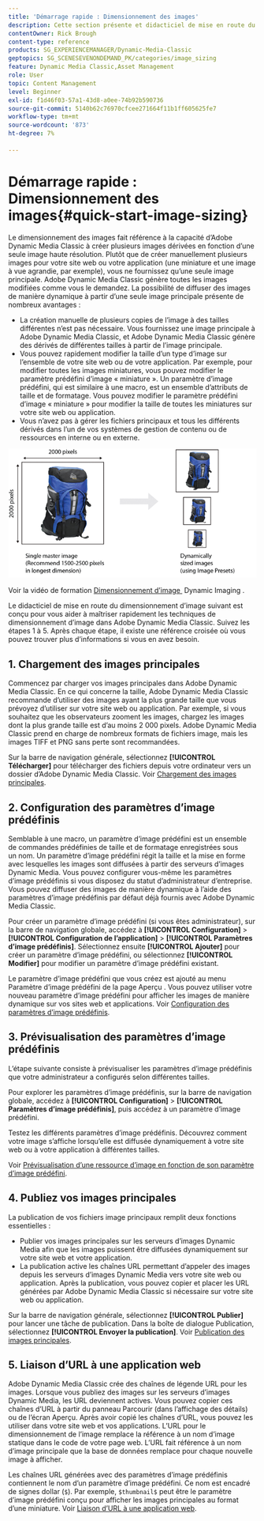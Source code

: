 ```yaml
---
title: 'Démarrage rapide : Dimensionnement des images'
description: Cette section présente et didacticiel de mise en route du dimensionnement des images pour vous aider à maîtriser rapidement les techniques de dimensionnement des images dans Adobe Dynamic Media Classic.
contentOwner: Rick Brough
content-type: reference
products: SG_EXPERIENCEMANAGER/Dynamic-Media-Classic
geptopics: SG_SCENESEVENONDEMAND_PK/categories/image_sizing
feature: Dynamic Media Classic,Asset Management
role: User
topic: Content Management
level: Beginner
exl-id: f1d46f03-57a1-43d8-a0ee-74b92b590736
source-git-commit: 5140b62c76970cfcee271664f11b1ff605625fe7
workflow-type: tm+mt
source-wordcount: '873'
ht-degree: 7%

---
```


# Démarrage rapide : Dimensionnement des images{#quick-start-image-sizing}

Le dimensionnement des images fait référence à la capacité d’Adobe Dynamic Media Classic à créer plusieurs images dérivées en fonction d’une seule image haute résolution. Plutôt que de créer manuellement plusieurs images pour votre site web ou votre application (une miniature et une image à vue agrandie, par exemple), vous ne fournissez qu’une seule image principale. Adobe Dynamic Media Classic génère toutes les images modifiées comme vous le demandez. La possibilité de diffuser des images de manière dynamique à partir d’une seule image principale présente de nombreux avantages :

* La création manuelle de plusieurs copies de l’image à des tailles différentes n’est pas nécessaire. Vous fournissez une image principale à Adobe Dynamic Media Classic, et Adobe Dynamic Media Classic génère des dérivés de différentes tailles à partir de l’image principale.
* Vous pouvez rapidement modifier la taille d’un type d’image sur l’ensemble de votre site web ou de votre application. Par exemple, pour modifier toutes les images miniatures, vous pouvez modifier le paramètre prédéfini d’image « miniature ». Un paramètre d’image prédéfini, qui est similaire à une macro, est un ensemble d’attributs de taille et de formatage. Vous pouvez modifier le paramètre prédéfini d’image « miniature » pour modifier la taille de toutes les miniatures sur votre site web ou application.
* Vous n’avez pas à gérer les fichiers principaux et tous les différents dérivés dans l’un de vos systèmes de gestion de contenu ou de ressources en interne ou en externe.

![Vous pouvez créer plusieurs images dérivées de tailles différentes à partir du même fichier principal haute résolution.](/help/using/assets/is_derivative_sizes_popup.png)

Voir la vidéo de formation [&#x200B; Dimensionnement d’image &#x200B;](https://s7d5.scene7.com/s7viewers/html5/VideoViewer.html?videoserverurl=https://s7d5.scene7.com/is/content/&emailurl=https://s7d5.scene7.com/s7/emailFriend&serverUrl=https://s7d5.scene7.com/is/image/&config=Scene7SharedAssets/Universal_HTML5_Video&contenturl=https://s7d5.scene7.com/skins/&asset=S7tutorials/557_Image%20Sizing_converted%20renamed_Dynamic%20Imaging-AVS) Dynamic Imaging .

Le didacticiel de mise en route du dimensionnement d’image suivant est conçu pour vous aider à maîtriser rapidement les techniques de dimensionnement d’image dans Adobe Dynamic Media Classic. Suivez les étapes 1 à 5. Après chaque étape, il existe une référence croisée où vous pouvez trouver plus d’informations si vous en avez besoin.

## &#x200B;1. Chargement des images principales

Commencez par charger vos images principales dans Adobe Dynamic Media Classic. En ce qui concerne la taille, Adobe Dynamic Media Classic recommande d’utiliser des images ayant la plus grande taille que vous prévoyez d’utiliser sur votre site web ou application. Par exemple, si vous souhaitez que les observateurs zooment les images, chargez les images dont la plus grande taille est d’au moins 2 000 pixels. Adobe Dynamic Media Classic prend en charge de nombreux formats de fichiers image, mais les images TIFF et PNG sans perte sont recommandées.

Sur la barre de navigation générale, sélectionnez **[!UICONTROL Télécharger]** pour télécharger des fichiers depuis votre ordinateur vers un dossier d’Adobe Dynamic Media Classic. Voir [Chargement des images principales](uploading-master-images.md#uploading_master_images).

## &#x200B;2. Configuration des paramètres d’image prédéfinis

Semblable à une macro, un paramètre d’image prédéfini est un ensemble de commandes prédéfinies de taille et de formatage enregistrées sous un nom. Un paramètre d’image prédéfini régit la taille et la mise en forme avec lesquelles les images sont diffusées à partir des serveurs d’images Dynamic Media. Vous pouvez configurer vous-même les paramètres d’image prédéfinis si vous disposez du statut d’administrateur d’entreprise. Vous pouvez diffuser des images de manière dynamique à l’aide des paramètres d’image prédéfinis par défaut déjà fournis avec Adobe Dynamic Media Classic.

Pour créer un paramètre d’image prédéfini (si vous êtes administrateur), sur la barre de navigation globale, accédez à **[!UICONTROL Configuration]** > **[!UICONTROL Configuration de l’application]** > **[!UICONTROL Paramètres d’image prédéfinis]**. Sélectionnez ensuite **[!UICONTROL Ajouter]** pour créer un paramètre d’image prédéfini, ou sélectionnez **[!UICONTROL Modifier]** pour modifier un paramètre d’image prédéfini existant.

Le paramètre d’image prédéfini que vous créez est ajouté au menu Paramètre d’image prédéfini de la page Aperçu . Vous pouvez utiliser votre nouveau paramètre d’image prédéfini pour afficher les images de manière dynamique sur vos sites web et applications. Voir [Configuration des paramètres d’image prédéfinis](setting-image-presets.md#setting_up_image_presets).

## &#x200B;3. Prévisualisation des paramètres d’image prédéfinis

L’étape suivante consiste à prévisualiser les paramètres d’image prédéfinis que votre administrateur a configurés selon différentes tailles.

Pour explorer les paramètres d’image prédéfinis, sur la barre de navigation globale, accédez à **[!UICONTROL Configuration]** > **[!UICONTROL Paramètres d’image prédéfinis]**, puis accédez à un paramètre d’image prédéfini.

Testez les différents paramètres d’image prédéfinis. Découvrez comment votre image s’affiche lorsqu’elle est diffusée dynamiquement à votre site web ou à votre application à différentes tailles.

Voir [Prévisualisation d’une ressource d’image en fonction de son paramètre d’image prédéfini](previewing-asset.md#previewing_an_image_asset_based_on_its_image_preset).

## &#x200B;4. Publiez vos images principales

La publication de vos fichiers image principaux remplit deux fonctions essentielles :

* Publier vos images principales sur les serveurs d’images Dynamic Media afin que les images puissent être diffusées dynamiquement sur votre site web et votre application.
* La publication active les chaînes URL permettant d’appeler des images depuis les serveurs d’images Dynamic Media vers votre site web ou application. Après la publication, vous pouvez copier et placer les URL générées par Adobe Dynamic Media Classic si nécessaire sur votre site web ou application.

Sur la barre de navigation générale, sélectionnez **[!UICONTROL Publier]** pour lancer une tâche de publication. Dans la boîte de dialogue Publication, sélectionnez **[!UICONTROL Envoyer la publication]**. Voir [Publication des images principales](publishing-master-images.md#publishing_master_images).

## &#x200B;5. Liaison d’URL à une application web

Adobe Dynamic Media Classic crée des chaînes de légende URL pour les images. Lorsque vous publiez des images sur les serveurs d’images Dynamic Media, les URL deviennent actives. Vous pouvez copier ces chaînes d’URL à partir du panneau Parcourir (dans l’affichage des détails) ou de l’écran Aperçu. Après avoir copié les chaînes d’URL, vous pouvez les utiliser dans votre site web et vos applications. L’URL pour le dimensionnement de l’image remplace la référence à un nom d’image statique dans le code de votre page web. L’URL fait référence à un nom d’image principale que la base de données remplace pour chaque nouvelle image à afficher.

Les chaînes URL générées avec des paramètres d’image prédéfinis contiennent le nom d’un paramètre d’image prédéfini. Ce nom est encadré de signes dollar (`$`). Par exemple, `$thumbnail$` peut être le paramètre d’image prédéfini conçu pour afficher les images principales au format d’une miniature. Voir [Liaison d’URL à une application web](linking-urls-web-application.md#linking_urls_to_your_web_application).
